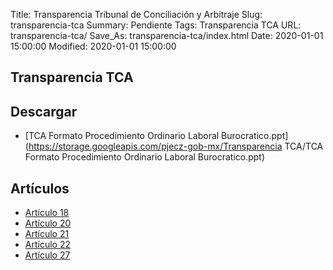Title: Transparencia Tribunal de Conciliación y Arbitraje
Slug: transparencia-tca
Summary: Pendiente
Tags: Transparencia TCA
URL: transparencia-tca/
Save_As: transparencia-tca/index.html
Date: 2020-01-01 15:00:00
Modified: 2020-01-01 15:00:00



## Transparencia TCA



## Descargar


* [TCA Formato Procedimiento Ordinario Laboral Burocratico.ppt](https://storage.googleapis.com/pjecz-gob-mx/Transparencia TCA/TCA Formato Procedimiento Ordinario Laboral Burocratico.ppt)


## Artículos


* [Artículo 18](articulo-18/)
* [Artículo 20](articulo-20/)
* [Artículo 21](articulo-21/)
* [Artículo 22](articulo-22/)
* [Artículo 27](articulo-27/)


